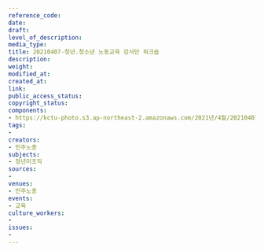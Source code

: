 ```yaml
---
reference_code: 
date: 
draft: 
level_of_description: 
media_type: 
title: 20210407-청년.청소년 노동교육 강사단 워크숍
description: 
weight: 
modified_at: 
created_at: 
link: 
public_access_status: 
copyright_status: 
components:
- https://kctu-photo.s3.ap-northeast-2.amazonaws.com/2021년/4월/20210407-청년.청소년+노동교육+강사단+워크숍/_5D45771.jpg
tags:
- 
creators:
- 민주노총
subjects:
- 청년미조직
sources:
- 
venues:
- 민주노총
events:
- 교육
culture_workers:
- 
issues:
- 
---
```


